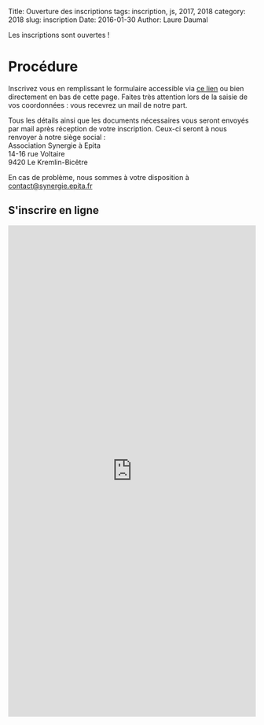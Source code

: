 Title: Ouverture des inscriptions
tags: inscription, js, 2017, 2018
category: 2018
slug: inscription
Date: 2016-01-30
Author: Laure Daumal

Les inscriptions sont ouvertes !

# Procédure

Inscrivez vous en remplissant le formulaire accessible via
[ce lien]()
ou bien directement en bas de cette page. Faites très attention lors
de la saisie de vos coordonnées : vous recevrez un mail de notre part.

Tous les détails ainsi que les documents nécessaires vous seront
envoyés par mail après réception de votre inscription. Ceux-ci seront à nous
renvoyer à notre siège social :  
Association Synergie à Epita  
14-16 rue Voltaire  
9420 Le Kremlin-Bicêtre

En cas de problème, nous sommes à votre disposition à
[contact@synergie.epita.fr](mailto:contact@synergie.epita.fr)

## S'inscrire en ligne 

<iframe style="width:100%;"
src="https://docs.google.com/forms/d/e/1FAIpQLSfjXIS-O6lJ6fjKkkShO7xWxnZhC8gm-1st4vydHxAFaaAcfw/viewform?embedded=true"
height="1000" frameborder="0" marginheight="0" marginwidth="0">Chargement en cours...</iframe>
